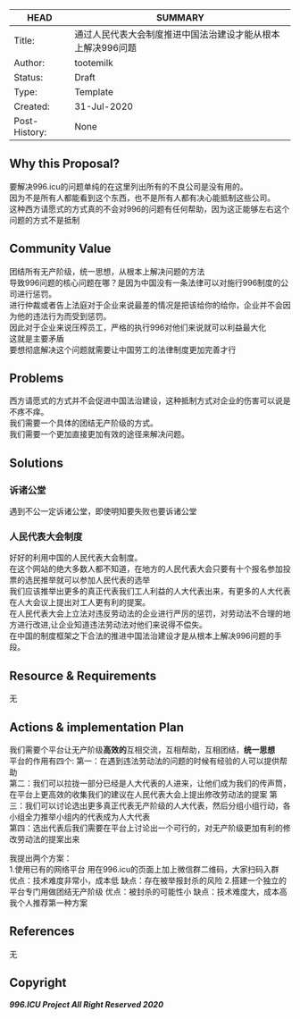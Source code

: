 HEAD | SUMMARY
-----|--------
Title:| 通过人民代表大会制度推进中国法治建设才能从根本上解决996问题
Author:| tootemilk
Status:| Draft
Type:| Template
Created:| 31-Jul-2020
Post-History:| None

## Why this Proposal?

要解决996.icu的问题单纯的在这里列出所有的不良公司是没有用的。<br/>
因为不是所有人都能看到这个东西，也不是所有人都有决心能抵制这些公司。<br/>
这种西方请愿式的方式真的不会对996的问题有任何帮助，因为这正能够左右这个问题的方式不是抵制

## Community Value

团结所有无产阶级，统一思想，从根本上解决问题的方法<br/>
导致996问题的核心问题在哪？是因为中国没有一条法律可以对施行996制度的公司进行惩罚。<br/>
进行仲裁或者告上法庭对于企业来说最差的情况是把该给你的给你，企业并不会因为他的违法行为而受到惩罚。<br/>
因此对于企业来说压榨员工，严格的执行996对他们来说就可以利益最大化<br/>
这就是主要矛盾<br/>
要想彻底解决这个问题就需要让中国劳工的法律制度更加完善才行<br/>

## Problems

西方请愿式的方式并不会促进中国法治建设，这种抵制方式对企业的伤害可以说是不疼不痒。<br/>
我们需要一个具体的团结无产阶级的方式。<br/>
我们需要一个更加直接更加有效的途径来解决问题。<br/>

## Solutions

### 诉诸公堂
遇到不公一定诉诸公堂，即使明知要失败也要诉诸公堂
### 人民代表大会制度
好好的利用中国的人民代表大会制度。<br/>
在这个网站的绝大多数人都不知道，在地方的人民代表大会只要有十个报名参加投票的选民推举就可以参加人民代表的选举<br/>
我们应该推举出更多的真正代表我们工人利益的人大代表出来，有更多的人大代表在人大会议上提出对工人更有利的提案。<br/>
在人民代表大会上立法对违反劳动法的企业进行严厉的惩罚，对劳动法不合理的地方进行改进,让企业知道违法劳动法对他们来说得不偿失。<br/>
在中国的制度框架之下合法的推进中国法治建设才是从根本上解决996问题的手段。

## Resource & Requirements

无

## Actions & implementation Plan
我们需要个平台让无产阶级<strong>高效的</strong>互相交流，互相帮助，互相团结，<strong>统一思想</strong><br/>
平台的作用有四个:
   第一：在遇到违法劳动法的问题的时候有经验的人可以提供帮助<br/>
   第二：我们可以拉拢一部分已经是人大代表的人进来，让他们成为我们的传声筒，在平台上更高效的收集我们的建议在人民代表大会上提出修改劳动法的提案
   第三：我们可以讨论选出更多真正代表无产阶级的人大代表，然后分组小组行动，各小组全力推举小组内的代表成为人大代表<br/>
   第四：选出代表后我们需要在平台上讨论出一个可行的，对无产阶级更加有利的修改劳动法的提案出来<br/>
   
我提出两个方案：<br/>
1.使用已有的网络平台
   用在996.icu的页面上加上微信群二维码，大家扫码入群<br/>
   优点：技术难度非常小，成本低
   缺点：存在被举报封杀的风险
2.搭建一个独立的平台专门用做团结无产阶级
  优点：被封杀的可能性小
  缺点：技术难度大，成本高
我个人推荐第一种方案


## References

无

## Copyright


***996.ICU Project All Right Reserved 2020***

